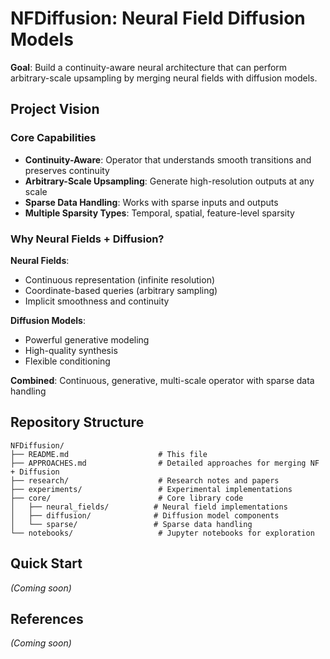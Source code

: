 # NFDiffusion: Neural Field Diffusion Models

**Goal**: Build a continuity-aware neural architecture that can perform arbitrary-scale upsampling by merging neural fields with diffusion models.

## Project Vision

### Core Capabilities
- **Continuity-Aware**: Operator that understands smooth transitions and preserves continuity
- **Arbitrary-Scale Upsampling**: Generate high-resolution outputs at any scale
- **Sparse Data Handling**: Works with sparse inputs and outputs
- **Multiple Sparsity Types**: Temporal, spatial, feature-level sparsity

### Why Neural Fields + Diffusion?

**Neural Fields**:
- Continuous representation (infinite resolution)
- Coordinate-based queries (arbitrary sampling)
- Implicit smoothness and continuity

**Diffusion Models**:
- Powerful generative modeling
- High-quality synthesis
- Flexible conditioning

**Combined**: Continuous, generative, multi-scale operator with sparse data handling

## Repository Structure

```
NFDiffusion/
├── README.md                    # This file
├── APPROACHES.md                # Detailed approaches for merging NF + Diffusion
├── research/                    # Research notes and papers
├── experiments/                 # Experimental implementations
├── core/                        # Core library code
│   ├── neural_fields/          # Neural field implementations
│   ├── diffusion/              # Diffusion model components
│   └── sparse/                 # Sparse data handling
└── notebooks/                   # Jupyter notebooks for exploration
```

## Quick Start

*(Coming soon)*

## References

*(Coming soon)*
